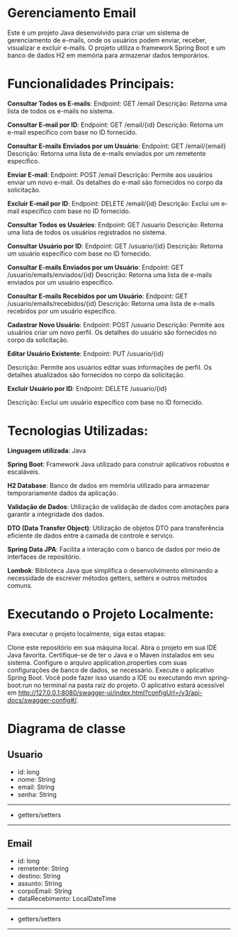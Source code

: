 # Gerenciamento Email

Este é um projeto Java desenvolvido para criar um sistema de gerenciamento de e-mails, onde os usuários podem enviar, receber, visualizar e excluir e-mails. O projeto utiliza o framework Spring Boot e um banco de dados H2 em memória para armazenar dados temporários.

# Funcionalidades Principais:

**Consultar Todos os E-mails**:
Endpoint: GET /email
Descrição: Retorna uma lista de todos os e-mails no sistema.

**Consultar E-mail por ID**:
Endpoint: GET /email/{id}
Descrição: Retorna um e-mail específico com base no ID fornecido.

**Consultar E-mails Enviados por um Usuário**:
Endpoint: GET /email/{email}
Descrição: Retorna uma lista de e-mails enviados por um remetente específico.

**Enviar E-mail**:
Endpoint: POST /email
Descrição: Permite aos usuários enviar um novo e-mail. Os detalhes do e-mail são fornecidos no corpo da solicitação.

**Excluir E-mail por ID**:
Endpoint: DELETE /email/{id}
Descrição: Exclui um e-mail específico com base no ID fornecido.

**Consultar Todos os Usuários**:
Endpoint: GET /usuario
Descrição: Retorna uma lista de todos os usuários registrados no sistema.

**Consultar Usuário por ID**:
Endpoint: GET /usuario/{id}
Descrição: Retorna um usuário específico com base no ID fornecido.

**Consultar E-mails Enviados por um Usuário**:
Endpoint: GET /usuario/emails/enviados/{id}
Descrição: Retorna uma lista de e-mails enviados por um usuário específico.

**Consultar E-mails Recebidos por um Usuário**:
Endpoint: GET /usuario/emails/recebidos/{id}
Descrição: Retorna uma lista de e-mails recebidos por um usuário específico.

**Cadastrar Novo Usuário**:
Endpoint: POST /usuario
Descrição: Permite aos usuários criar um novo perfil. Os detalhes do usuário são fornecidos no corpo da solicitação.

**Editar Usuário Existente**:
Endpoint: PUT /usuario/{id}

Descrição: Permite aos usuários editar suas informações de perfil. Os detalhes atualizados são fornecidos no corpo da solicitação.

**Excluir Usuário por ID**:
Endpoint: DELETE /usuario/{id}

Descrição: Exclui um usuário específico com base no ID fornecido.

# Tecnologias Utilizadas:

**Linguagem utilizada**: Java

**Spring Boot**: Framework Java utilizado para construir aplicativos robustos e escaláveis.

**H2 Database**: Banco de dados em memória utilizado para armazenar temporariamente dados da aplicação.

**Validação de Dados**:
Utilização de validação de dados com anotações para garantir a integridade dos dados.

**DTO (Data Transfer Object)**: Utilização de objetos DTO para transferência eficiente de dados entre a camada de controle e serviço.

**Spring Data JPA**: Facilita a interação com o banco de dados por meio de interfaces de repositório.

**Lombok**: Biblioteca Java que simplifica o desenvolvimento eliminando a necessidade de escrever métodos getters, setters e outros métodos comuns.

 # Executando o Projeto Localmente:
Para executar o projeto localmente, siga estas etapas:

Clone este repositório em sua máquina local.
Abra o projeto em sua IDE Java favorita.
Certifique-se de ter o Java e o Maven instalados em seu sistema.
Configure o arquivo application.properties com suas configurações de banco de dados, se necessário.
Execute o aplicativo Spring Boot. Você pode fazer isso usando a IDE ou executando mvn spring-boot:run no terminal na pasta raiz do projeto.
O aplicativo estará acessível em http://127.0.0.1:8080/swagger-ui/index.html?configUrl=/v3/api-docs/swagger-config#/.

# Diagrama de classe

Usuario
-------------------------------------
- id: long
- nome: String
- email: String
- senha: String
-------------------------------------
+ getters/setters
-------------------------------------

Email
-------------------------------------
- id: long
- remetente: String
- destino: String
- assunto: String
- corpoEmail: String
- dataRecebimento: LocalDateTime
-------------------------------------
+ getters/setters
-------------------------------------
